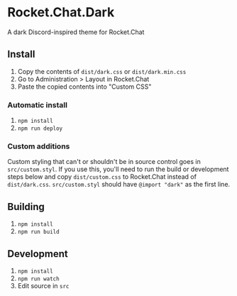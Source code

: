 # Rocket.Chat.Dark
A dark Discord-inspired theme for Rocket.Chat

## Install
1. Copy the contents of `dist/dark.css` or `dist/dark.min.css`
2. Go to Administration > Layout in Rocket.Chat
3. Paste the copied contents into "Custom CSS"

### Automatic install
1. `npm install`
2. `npm run deploy`

### Custom additions
Custom styling that can't or shouldn't be in source control goes in
`src/custom.styl`. If you use this, you'll need to run the build or development
steps below and copy `dist/custom.css` to Rocket.Chat instead of
`dist/dark.css`. `src/custom.styl` should have `@import "dark"` as the first
line.

## Building
1. `npm install`
2. `npm run build`

## Development
1. `npm install`
2. `npm run watch`
3. Edit source in `src`
